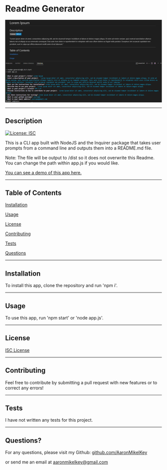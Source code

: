 # Readme Generator

[![Link to video demo](/src/images/example.png)](https://drive.google.com/file/d/119NjkYM8IXkTGcVuoVRi6EqBjZhhRc93/view)

---

## Description

[![License: ISC](https://img.shields.io/badge/License-ISC-blue.svg)](https://opensource.org/licenses/ISC)

This is a CLI app built with NodeJS and the Inquirer package that takes user prompts from a command line and outputs them into a README.md file.

Note: The file will be output to /dist so it does not overwrite this Readme.  You can change the path within app.js if you would like. 

[You can see a demo of this app here.](https://drive.google.com/file/d/119NjkYM8IXkTGcVuoVRi6EqBjZhhRc93/view?usp=sharing)

---

## Table of Contents

[Installation](#Installation)

[Usage](#Usage)

[License](#License)

[Contributing](#Contributing)

[Tests](#Tests)

[Questions](#Questions)

---

## Installation

To install this app, clone the repository and run 'npm i'.

---

## Usage

To use this app, run 'npm start' or 'node app.js'.

---

## License

[ISC License](https://opensource.org/licenses/ISC)

---

## Contributing

Feel free to contribute by submitting a pull request with new features or to correct any errors!

---
## Tests
I have not written any tests for this project.

---

## Questions?

For any questions, please visit my Github: [github.com/AaronMikelKey](https://github.com/AaronMikelKey)

or send me an email at [aaronmikelkey@gmail.com](mailto:aaronmikelkey@gmail.com)
